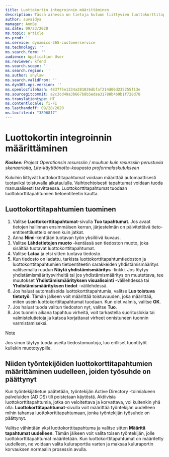 ```yaml
---
title: Luottokortin integroinnin määrittäminen
description: Tässä aihessa on tietoja kuluun liittyvien luottokorttitapahtumien tuomisesta ja ylläpitämisestä.
author: suvaidya
manager: AnnBe
ms.date: 09/23/2020
ms.topic: article
ms.prod: ''
ms.service: dynamics-365-customerservice
ms.technology: ''
ms.search.form: ''
audience: Application User
ms.reviewer: kfend
ms.search.scope: ''
ms.search.region: ''
ms.author: shylaw
ms.search.validFrom: ''
ms.dyn365.ops.version: ''
ms.openlocfilehash: 483775e1334a281026dbfaf214d06d235255f13e
ms.sourcegitcommit: a2c3cd49a3b667b8b5edaa31788b4b9b1f728d78
ms.translationtype: HT
ms.contentlocale: fi-FI
ms.lasthandoff: 09/28/2020
ms.locfileid: "3896817"
---
```

# <a name="set-up-credit-card-integration"></a>Luottokortin integroinnin määrittäminen

_**Koskee:** Project Operationsin resurssiin / muuhun kuin resurssiin perustuvia skenaarioita, Lite-käyttöönotto-kaupasta proformalaskutukseen_

Kuluihin liittyvät luottokorttitapahtumat voidaan määrittää automaattisesti tuotaviksi toistuvalla aikataululla. Vaihtoehtoisesti tapahtumat voidaan tuoda manuaalisesti tarvittaessa. Luottokorttitapahtumat tuodaan luottokorttitapahtumien tietoentiteetin kautta.

## <a name="import-credit-card-transactions"></a>Luottokorttitapahtumien tuominen

1. Valitse **Luottokorttitapahtumat**-sivulla **Tuo tapahtumat**. Jos avaat tietojen hallinnan ensimmäisen kerran, järjestelmän on päivitettävä tieto-entiteettiluettelo ennen kuin jatkat.
2. Anna **Nimi**-kenttään tuotavan työn yksilöivä kuvaus.
3. Valitse **Lähdetietojen muoto** -kentässä sen tiedoston muoto, joka sisältää tuotavat luottokorttitapahtumat.
4. Valitse **Lataa** ja etsi sitten tuotava tiedosto.
5. Kun tiedosto on ladattu, tarkista luottokorttitapahtumtiedoston ja luottokorttitapahtumien tietoentiteetin sarakkeiden yhdistämismääritys valitsemalla ruudun **Näytä yhdistämismääritys** -linkki. Jos löytyy yhdistämismääritysvirheitä tai jos yhdistämismääritys on muutettava, tee muutokset **Yhdistämismäärityksen visualisointi** -välilehdessä tai **Yhdistämismäärityksen tiedot** -välilehdessä.
6. Jos haluat automatisoida luottokorttitapahtumia, valitse **Luo toistuva tietotyö**. Tämän jälkeen voit määrittää toistuvuuden, joka määrittää, miten usein luottokorttitapahtumat tuodaan. Kun olet valmis, valitse **OK**.
7. Jos haluat tuoda valitun tiedoston nyt, valitse **Tuo**.
8. Jos tuonnin aikana tapahtuu virheitä, voit tarkastella suorituslokia tai valmistelutietoja ja katsoa korjattavat virheet onnistuneen tuonnin varmistamiseksi.

> [!NOTE]
> Jos sinun täytyy tuoda useita tiedostomuotoja, luo erilliset tuontityöt kullekin muototyypille.

## <a name="reassign-the-credit-card-transactions-for-terminated-employees"></a>Niiden työntekijöiden luottokorttitapahtumien määrittäminen uudelleen, joiden työsuhde on päättynyt

Kun työntekijätietue päätetään, työntekijän Active Directory -toimialueen palveluiden (AD DS) tili poistetaan käytöstä. Aktiivisia luottokorttitapahtumia, jotka on veloitettava ja korvattava, voi kuitenkin yhä olla. **Luottokorttitapahtumat**-sivulla voit määrittää työntekijän uudelleen mihin tahansa luottokorttitapahtumaan, jonka työntekijän työsuhde on päättynyt.

Valitse vähintään yksi luottokorttitapahtuma ja valitse sitten **Määritä tapahtumat uudelleen**. Tämän jälkeen voit valita toisen työntekijän, jolle luottokorttitapahtumat määritetään. Kun luottokorttitapahtumat on määritetty uudelleen, ne voidaan valita kuluraporttia varten ja maksaa kuluraportin korvauksen normaalin prosessin avulla.
